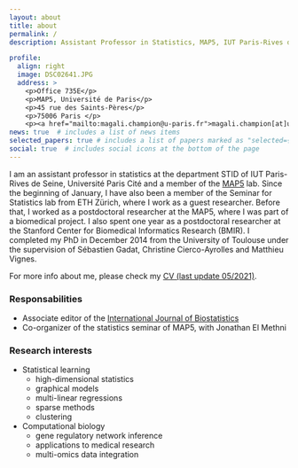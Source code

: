 ```yaml
---
layout: about
title: about
permalink: /
description: Assistant Professor in Statistics, MAP5, IUT Paris-Rives de Seine, Université de Paris

profile:
  align: right
  image: DSC02641.JPG
  address: >
    <p>Office 735E</p>
    <p>MAP5, Université de Paris</p>
    <p>45 rue des Saints-Pères</p>
    <p>75006 Paris </p>
    <p><a href="mailto:magali.champion@u-paris.fr">magali.champion[at]u-paris[dot]fr</a></p>
news: true  # includes a list of news items
selected_papers: true # includes a list of papers marked as "selected={true}"
social: true  # includes social icons at the bottom of the page
---
```


I am an assistant professor in statistics at the department STID of IUT Paris-Rives de Seine, Université Paris Cité and a member of the [MAP5](https://map5.mi.parisdescartes.fr/) lab. Since the beginning of January, I have also been a member of the Seminar for Statistics lab from ETH Zürich, where I work as a guest researcher.
Before that, I worked as a postdoctoral researcher at the MAP5, where I was part of a biomedical project. I also spent one year as a postdoctoral researcher at the Stanford Center for Biomedical Informatics Research (BMIR). I completed my PhD in December 2014 from the University of Toulouse under the supervision of Sébastien Gadat, Christine Cierco-Ayrolles and Matthieu Vignes.

For more info about me, please check my <a href="assets/pdf/CVMChampion2.pdf">CV (last update 05/2021)</a>.

### Responsabilities

- Associate editor of the [International Journal of Biostatistics](https://www.degruyter.com/journal/key/ijb/html)
- Co-organizer of the statistics seminar of MAP5, with Jonathan El Methni


### Research interests

- Statistical learning
   - high-dimensional statistics
   - graphical models
   - multi-linear regressions
   - sparse methods
   - clustering
- Computational biology
   - gene regulatory network inference
   - applications to medical research 
   - multi-omics data integration

